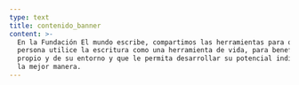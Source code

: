 ```yaml
---
type: text
title: contenido_banner
content: >-
  En la Fundación El mundo escribe, compartimos las herramientas para que cada
  persona utilice la escritura como una herramienta de vida, para beneficio
  propio y de su entorno y que le permita desarrollar su potencial individual de
  la mejor manera.
---
```

